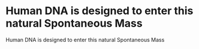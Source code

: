 # Human DNA is designed to enter this natural Spontaneous Mass

Human DNA is designed to enter this natural Spontaneous Mass